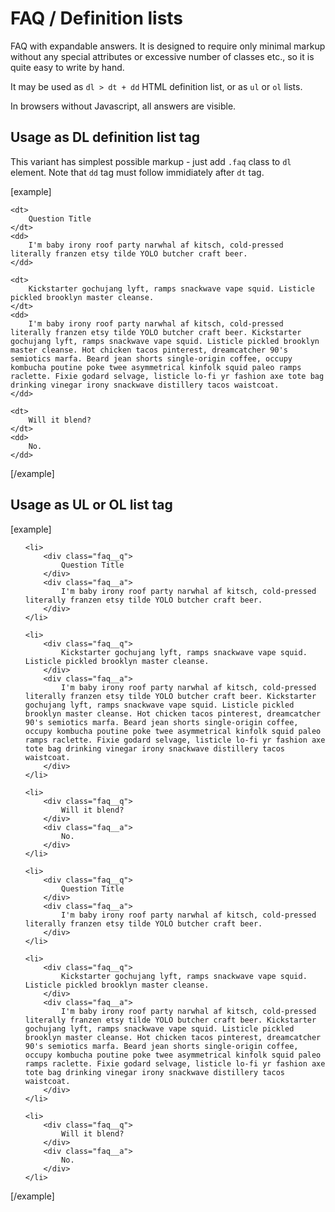 FAQ / Definition lists
======================

FAQ with expandable answers. It is designed to require only minimal markup without any special attributes or excessive number of classes etc., so it is quite easy to write by hand.

It may be used as <code>dl > dt + dd</code> HTML definition list, or as <code>ul</code> or <code>ol</code> lists.

In browsers without Javascript, all answers are visible.

## Usage as DL definition list tag
This variant has simplest possible markup - just add <code>.faq</code> class to <code>dl</code> element. Note that <code>dd</code> tag must follow immidiately after <code>dt</code> tag.

[example]
<dl class="faq">

	<dt>
		Question Title	
	</dt>
	<dd>
		I'm baby irony roof party narwhal af kitsch, cold-pressed literally franzen etsy tilde YOLO butcher craft beer.
	</dd>
	
	<dt>
		Kickstarter gochujang lyft, ramps snackwave vape squid. Listicle pickled brooklyn master cleanse.
	</dt>
	<dd>
		I'm baby irony roof party narwhal af kitsch, cold-pressed literally franzen etsy tilde YOLO butcher craft beer. Kickstarter gochujang lyft, ramps snackwave vape squid. Listicle pickled brooklyn master cleanse. Hot chicken tacos pinterest, dreamcatcher 90's semiotics marfa. Beard jean shorts single-origin coffee, occupy kombucha poutine poke twee asymmetrical kinfolk squid paleo ramps raclette. Fixie godard selvage, listicle lo-fi yr fashion axe tote bag drinking vinegar irony snackwave distillery tacos waistcoat.
	</dd>
	
	<dt>
		Will it blend?
	</dt>
	<dd>
		No.
	</dd>
	
</dl>
[/example]

## Usage as UL or OL list tag


[example]
<ul class="faq">

	<li>
		<div class="faq__q">
			Question Title
		</div>
		<div class="faq__a">
			I'm baby irony roof party narwhal af kitsch, cold-pressed literally franzen etsy tilde YOLO butcher craft beer.
		</div>
	</li>
	
	<li>
		<div class="faq__q">
			Kickstarter gochujang lyft, ramps snackwave vape squid. Listicle pickled brooklyn master cleanse.
		</div>
		<div class="faq__a">
			I'm baby irony roof party narwhal af kitsch, cold-pressed literally franzen etsy tilde YOLO butcher craft beer. Kickstarter gochujang lyft, ramps snackwave vape squid. Listicle pickled brooklyn master cleanse. Hot chicken tacos pinterest, dreamcatcher 90's semiotics marfa. Beard jean shorts single-origin coffee, occupy kombucha poutine poke twee asymmetrical kinfolk squid paleo ramps raclette. Fixie godard selvage, listicle lo-fi yr fashion axe tote bag drinking vinegar irony snackwave distillery tacos waistcoat.
		</div>
	</li>
	
	<li>
		<div class="faq__q">
			Will it blend?
		</div>
		<div class="faq__a">
			No.
		</div>
	</li>
	
</ul>


<ol class="faq">

	<li>
		<div class="faq__q">
			Question Title
		</div>
		<div class="faq__a">
			I'm baby irony roof party narwhal af kitsch, cold-pressed literally franzen etsy tilde YOLO butcher craft beer.
		</div>
	</li>
	
	<li>
		<div class="faq__q">
			Kickstarter gochujang lyft, ramps snackwave vape squid. Listicle pickled brooklyn master cleanse.
		</div>
		<div class="faq__a">
			I'm baby irony roof party narwhal af kitsch, cold-pressed literally franzen etsy tilde YOLO butcher craft beer. Kickstarter gochujang lyft, ramps snackwave vape squid. Listicle pickled brooklyn master cleanse. Hot chicken tacos pinterest, dreamcatcher 90's semiotics marfa. Beard jean shorts single-origin coffee, occupy kombucha poutine poke twee asymmetrical kinfolk squid paleo ramps raclette. Fixie godard selvage, listicle lo-fi yr fashion axe tote bag drinking vinegar irony snackwave distillery tacos waistcoat.
		</div>
	</li>
	
	<li>
		<div class="faq__q">
			Will it blend?
		</div>
		<div class="faq__a">
			No.
		</div>
	</li>
	
</ol>
[/example]